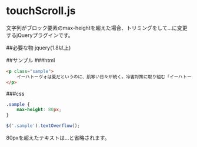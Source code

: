 touchScroll.js
===============

文字列がブロック要素のmax-heightを超えた場合、トリミングをして...に変更するjQueryプラグインです。

##必要な物
jquery(1.8以上)


##サンプル
###html
```html
<p class="sample">
	イーハトーヴォは夏だというのに、肌寒い日々が続く。冷害対策に取り組む「イーハトーヴォ火山局」に賢治が現れたと聞いて「私」は火山局を訪れたが、すれ違いになり会うことはできなかった。しかし彼が書き残した手紙に従い、「私」は火山局の青年、グスコーブドリに協力することになる。
</p>
```

###css
```css
.sample {
	max-height: 80px;
}
```

```js
$('.sample').textOverflow();
```

80pxを超えたテキストは...と省略されます。